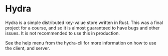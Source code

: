 # Hydra

Hydra is a simple distributed key-value store written in Rust. This was a final project for a course, and so it is almost guaranteed to have bugs and other issues. It is not recommended to use this in production.

See the help menu from the hydra-cli for more information on how to use the client, and server. 